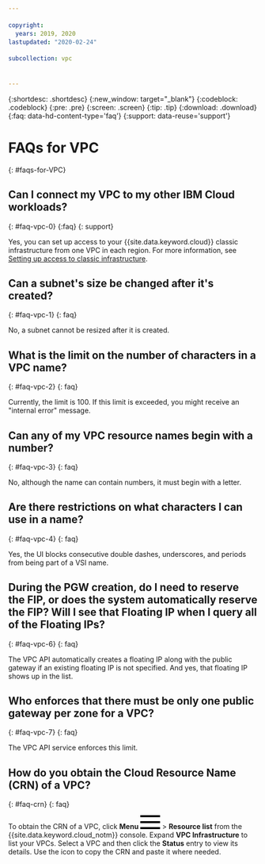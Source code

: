 ```yaml
---

copyright:
  years: 2019, 2020
lastupdated: "2020-02-24"

subcollection: vpc


---
```


{:shortdesc: .shortdesc}
{:new_window: target="_blank"}
{:codeblock: .codeblock}
{:pre: .pre}
{:screen: .screen}
{:tip: .tip}
{:download: .download}
{:faq: data-hd-content-type='faq'}
{:support: data-reuse='support'}


# FAQs for VPC
{: #faqs-for-VPC}

## Can I connect my VPC to my other IBM Cloud workloads?  
{: #faq-vpc-0}
{:faq}
{: support}

Yes, you can set up access to your {{site.data.keyword.cloud}} classic infrastructure from one VPC in each region. For more information, see [Setting up access to classic infrastructure](/docs/vpc?topic=vpc-setting-up-access-to-classic-infrastructure).

## Can a subnet's size be changed after it's created?
{: #faq-vpc-1}
{: faq}

No, a subnet cannot be resized after it is created.

## What is the limit on the number of characters in a VPC name?
{: #faq-vpc-2}
{: faq}

Currently, the limit is 100. If this limit is exceeded, you might receive an "internal error" message.

## Can any of my VPC resource names begin with a number?
{: #faq-vpc-3}
{: faq}

No, although the name can contain numbers, it must begin with a letter.

## Are there restrictions on what characters I can use in a name?
{: #faq-vpc-4}
{: faq}

Yes, the UI blocks consecutive double dashes, underscores, and periods from being part of a VSI name.

## During the PGW creation, do I need to reserve the FIP, or does the system automatically reserve the FIP? Will I see that Floating IP when I query all of the Floating IPs?
{: #faq-vpc-6}
{: faq}

The VPC API automatically creates a floating IP along with the public gateway if an existing floating IP is not specified. And yes, that floating IP shows up in the list.

## Who enforces that there must be only one public gateway per zone for a VPC?
{: #faq-vpc-7}
{: faq}

The VPC API service enforces this limit.

## How do you obtain the Cloud Resource Name (CRN) of a VPC?
{: #faq-crn}
{: faq}

 To obtain the CRN of a VPC, click **Menu** ![Menu icon](images/icon_hamburger.svg) > **Resource list** from the {{site.data.keyword.cloud_notm}} console. Expand **VPC Infrastructure** to list your VPCs. Select a VPC and then click the **Status** entry to view its details. Use the icon to copy the CRN and paste it where needed.
